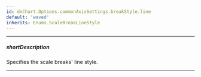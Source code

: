 ```yaml
---
id: dxChart.Options.commonAxisSettings.breakStyle.line
default: 'waved'
inherits: Enums.ScaleBreakLineStyle
---
```

---
##### shortDescription
Specifies the scale breaks' line style.

---
